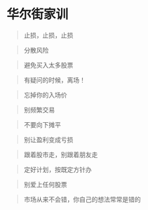 # 华尔街家训

> 止损，止损，止损

> 分散风险

> 避免买入太多股票

> 有疑问的时候，离场！

> 忘掉你的入场价

> 别频繁交易

> 不要向下摊平

> 别让盈利变成亏损

> 跟着股市走，别跟着朋友走

> 定好计划，按既定方针办

> 别爱上任何股票

> 市场从来不会错，你自己的想法常常是错的